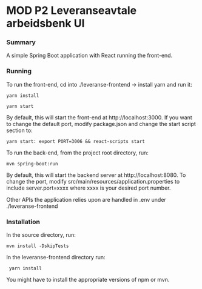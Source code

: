 # MOD P2 Leveranseavtale arbeidsbenk UI #

### Summary ###

A simple Spring Boot application with React running the front-end.

### Running ###

To run the front-end, cd into ./leveranse-frontend -> install yarn and run it:

```yarn install```

```yarn start```

By default, this will start the front-end at http://localhost:3000. If you want to
change the default port, modify package.json and change the start script section to:

```yarn start: export PORT=3006 && react-scripts start```

To run the back-end, from the project root directory, run:

```mvn spring-boot:run```

By default, this will start the backend server at http://localhost:8080. To change the port, modify src/main/resources/application.properties to include server.port=xxxx where xxxx is your desired port number.

Other APIs the application relies upon are handled in .env under ./leveranse-frontend

### Installation ###

In the source directory, run:

```mvn install -DskipTests```

In the leveranse-frontend directory run:

``` yarn install```

You might have to install the appropriate versions of npm or mvn.


